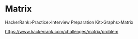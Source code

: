 
# Matrix

HackerRank>Practice>Interview Preparation Kit>Graphs>Matrix

https://www.hackerrank.com/challenges/matrix/problem
